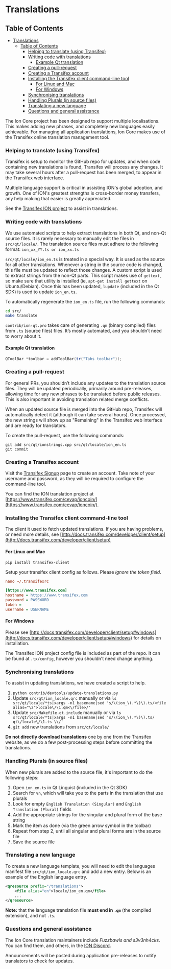 # Translations

Table of Contents
-----------------
- [Translations](#translations)
  - [Table of Contents](#table-of-contents)
    - [Helping to translate (using Transifex)](#helping-to-translate-using-transifex)
    - [Writing code with translations](#writing-code-with-translations)
      - [Example Qt translation](#example-qt-translation)
    - [Creating a pull-request](#creating-a-pull-request)
    - [Creating a Transifex account](#creating-a-transifex-account)
    - [Installing the Transifex client command-line tool](#installing-the-transifex-client-command-line-tool)
      - [For Linux and Mac](#for-linux-and-mac)
      - [For Windows](#for-windows)
    - [Synchronising translations](#synchronising-translations)
    - [Handling Plurals (in source files)](#handling-plurals-in-source-files)
    - [Translating a new language](#translating-a-new-language)
    - [Questions and general assistance](#questions-and-general-assistance)

The Ion Core project has been designed to support multiple localisations. This makes adding new phrases, and completely new languages easily achievable. For managing all application translations, Ion Core makes use of the Transifex online translation management tool.

### Helping to translate (using Transifex)
Transifex is setup to monitor the GitHub repo for updates, and when code containing new translations is found, Transifex will process any changes. It may take several hours after a pull-request has been merged, to appear in the Transifex web interface.

Multiple language support is critical in assisting ION's global adoption, and growth. One of ION's greatest strengths is cross-border money transfers, any help making that easier is greatly appreciated.

See the [Transifex ION project](https://www.transifex.com/cevap/ioncoin/) to assist in translations.

### Writing code with translations
We use automated scripts to help extract translations in both Qt, and non-Qt source files. It is rarely necessary to manually edit the files in `src/qt/locale/`. The translation source files must adhere to the following format:
`ion_xx_YY.ts or ion_xx.ts`

`src/qt/locale/ion_en.ts` is treated in a special way. It is used as the source for all other translations. Whenever a string in the source code is changed, this file must be updated to reflect those changes. A custom script is used to extract strings from the non-Qt parts. This script makes use of `gettext`, so make sure that utility is installed (ie, `apt-get install gettext` on Ubuntu/Debian). Once this has been updated, `lupdate` (included in the Qt SDK) is used to update `ion_en.ts`.

To automatically regenerate the `ion_en.ts` file, run the following commands:
```sh
cd src/
make translate
```

`contrib/ion-qt.pro` takes care of generating `.qm` (binary compiled) files from `.ts` (source files) files. It’s mostly automated, and you shouldn’t need to worry about it.

#### Example Qt translation
```cpp
QToolBar *toolbar = addToolBar(tr("Tabs toolbar"));
```

### Creating a pull-request
For general PRs, you shouldn’t include any updates to the translation source files. They will be updated periodically, primarily around pre-releases, allowing time for any new phrases to be translated before public releases. This is also important in avoiding translation related merge conflicts.

When an updated source file is merged into the GitHub repo, Transifex will automatically detect it (although it can take several hours). Once processed, the new strings will show up as "Remaining" in the Transifex web interface and are ready for translators.

To create the pull-request, use the following commands:
```
git add src/qt/ionstrings.cpp src/qt/locale/ion_en.ts
git commit
```

### Creating a Transifex account
Visit the [Transifex Signup](https://www.transifex.com/signup/) page to create an account. Take note of your username and password, as they will be required to configure the command-line tool.

You can find the ION translation project at [https://www.transifex.com/cevap/ioncoin/](https://www.transifex.com/cevap/ioncoin/).

### Installing the Transifex client command-line tool
The client it used to fetch updated translations. If you are having problems, or need more details, see [http://docs.transifex.com/developer/client/setup](http://docs.transifex.com/developer/client/setup)

#### For Linux and Mac

`pip install transifex-client`

Setup your transifex client config as follows. Please *ignore the token field*.

```ini
nano ~/.transifexrc

[https://www.transifex.com]
hostname = https://www.transifex.com
password = PASSWORD
token =
username = USERNAME
```

#### For Windows

Please see [http://docs.transifex.com/developer/client/setup#windows](http://docs.transifex.com/developer/client/setup#windows) for details on installation.

The Transifex ION project config file is included as part of the repo. It can be found at `.tx/config`, however you shouldn’t need change anything.

### Synchronising translations
To assist in updating translations, we have created a script to help.

1. `python contrib/devtools/update-translations.py`
2. Update `src/qt/ion_locale.qrc` manually or via
   `ls src/qt/locale/*ts|xargs -n1 basename|sed 's/\(ion_\(.*\)\).ts/<file alias="\2">locale\/\1.qm<\/file>/'`
3. Update `src/Makefile.qt.include` manually or via
   `ls src/qt/locale/*ts|xargs -n1 basename|sed 's/\(ion_\(.*\)\).ts/  qt\/locale\/\1.ts \\/'`
4. `git add` new translations from `src/qt/locale/`

**Do not directly download translations** one by one from the Transifex website, as we do a few post-processing steps before committing the translations.

### Handling Plurals (in source files)
When new plurals are added to the source file, it's important to do the following steps:

1. Open `ion_en.ts` in Qt Linguist (included in the Qt SDK)
2. Search for `%n`, which will take you to the parts in the translation that use plurals
3. Look for empty `English Translation (Singular)` and `English Translation (Plural)` fields
4. Add the appropriate strings for the singular and plural form of the base string
5. Mark the item as done (via the green arrow symbol in the toolbar)
6. Repeat from step 2, until all singular and plural forms are in the source file
7. Save the source file

### Translating a new language
To create a new language template, you will need to edit the languages manifest file `src/qt/ion_locale.qrc` and add a new entry. Below is an example of the English language entry.

```xml
<qresource prefix="/translations">
    <file alias="en">locale/ion_en.qm</file>
    ...
</qresource>
```

**Note:** that the language translation file **must end in `.qm`** (the compiled extension), and not `.ts`.

### Questions and general assistance
The Ion Core translation maintainers include *Fuzzbawls and s3v3nh4cks*. You can find them, and others, in the [ION Discord](https://discord.ioncore.xyz).

Announcements will be posted during application pre-releases to notify translators to check for updates.
